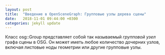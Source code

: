 ```yaml
---
layout: post
title:  "Введение в OpenSceneGraph: Групповые узлы дерева сцены"
date:   2018-11-01 09:44:00 +0300
categories: jekyll update
---
```


Класс osg::Group представляет собой так называемый *групповой узел* графа сцены в OSG. Он может иметь любое количество дочерних узлов, включая листовые ноды геометрии или другие групповые узлы.